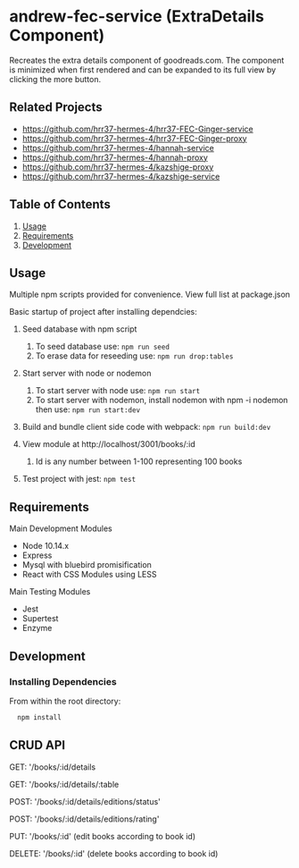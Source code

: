 # andrew-fec-service (ExtraDetails Component)

Recreates the extra details component of goodreads.com. The component is minimized when first rendered and can be expanded to its full view by clicking the more button.

## Related Projects

  - https://github.com/hrr37-hermes-4/hrr37-FEC-Ginger-service
  - https://github.com/hrr37-hermes-4/hrr37-FEC-Ginger-proxy
  - https://github.com/hrr37-hermes-4/hannah-service
  - https://github.com/hrr37-hermes-4/hannah-proxy
  - https://github.com/hrr37-hermes-4/kazshige-proxy
  - https://github.com/hrr37-hermes-4/kazshige-service

## Table of Contents

1. [Usage](#usage)
1. [Requirements](#requirements)
1. [Development](#development)

## Usage
Multiple npm scripts provided for convenience. View full list at package.json

Basic startup of project after installing dependcies:

1. Seed database with npm script
   1. To seed database use: `npm run seed`
   1. To erase data for reseeding use: `npm run drop:tables`

1. Start server with node or nodemon
   1. To start server with node use: `npm run start`
   1. To start server with nodemon, install nodemon with npm -i nodemon then use: `npm run start:dev`

1. Build and bundle client side code with webpack:
`npm run build:dev`

1. View module at http://localhost/3001/books/:id
   1. Id is any number between 1-100 representing 100 books

1. Test project with jest:
`npm test`


## Requirements
Main Development Modules
- Node 10.14.x
- Express
- Mysql with bluebird promisification
- React with CSS Modules using LESS

Main Testing Modules
- Jest
- Supertest
- Enzyme

## Development

### Installing Dependencies

From within the root directory:

```sh
  npm install
```

## CRUD API

GET: '/books/:id/details

GET: '/books/:id/details/:table

POST: '/books/:id/details/editions/status'

POST: '/books/:id/details/editions/rating'

PUT: '/books/:id' (edit books according to book id)

DELETE: '/books/:id' (delete books according to book id)
